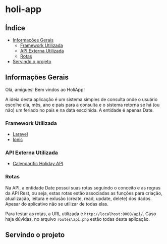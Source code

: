 # holi-app

## Índice
<!--ts-->
   * [Informações Gerais](#informações-gerais)
      * [Framework Utilizada](#framework-utilizada)
      * [API Externa Utilizada](#api-externa-utilizada)
      * [Rotas](#rotas)
   * [Servindo o projeto](#servindo-o-projeto)
<!--te-->

## Informações Gerais

Olá, amigues! Bem vindos ao HoliApp!

A ideia desta aplicação é um sistema simples de consulta onde o usuário escolhe dia, mês, ano e país para a consulta e o sistema retorna se há (ou não) um feriado no país e na data escolhida. A entidade é apenas Date.

### Framework Utilizada
- [Laravel](https://laravel.com/docs/8.x)
- [Ionic](https://ionicframework.com/docs/)

### API Externa Utilizada
- [Calendarific Holiday API](https://calendarific.com/api-documentation)

### Rotas

Na API, a entidade Date possui suas rotas seguindo o conceito e as regras da API Rest, ou seja, estas rotas estão associadas as funções para criação, atualização, leitura e exlusão (create, read, update, delete) dos dados. Apesar do aplicativo não se utilizar de todas elas.

Para testar as rotas, a URL utilizada é `` http://localhost:8000/api/ ``. Caso haja dúvidas, no arquivo `` routes\api.php `` estão todas desta aplicação.
  
## Servindo o projeto


